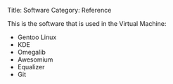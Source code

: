 Title: Software
Category: Reference

This is the software that is used in the Virtual Machine:

* Gentoo Linux
* KDE
* Omegalib
* Awesomium
* Equalizer
* Git